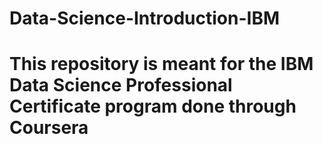 # Data-Science-Introduction-IBM
# This repository is meant for the IBM Data Science Professional Certificate program done through Coursera
